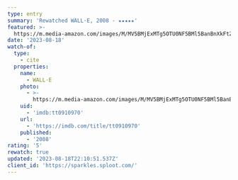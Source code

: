 ```yaml
---
type: entry
summary: 'Rewatched WALL·E, 2008 - ★★★★★'
featured: >-
  https://m.media-amazon.com/images/M/MV5BMjExMTg5OTU0NF5BMl5BanBnXkFtZTcwMjMxMzMzMw@@._V1_SX300.jpg
date: '2023-08-18'
watch-of:
  type:
    - cite
  properties:
    name:
      - WALL·E
    photo:
      - >-
        https://m.media-amazon.com/images/M/MV5BMjExMTg5OTU0NF5BMl5BanBnXkFtZTcwMjMxMzMzMw@@._V1_SX300.jpg
    uid:
      - 'imdb:tt0910970'
    url:
      - 'https://imdb.com/title/tt0910970'
    published:
      - '2008'
rating: '5'
rewatch: true
updated: '2023-08-18T22:10:51.537Z'
client_id: 'https://sparkles.sploot.com/'
---
```


